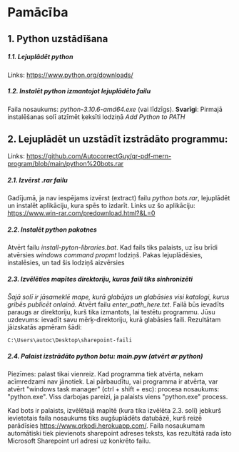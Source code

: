 # Pamācība
## 1. Python uzstādīšana
##### 1.1. Lejuplādēt python
  Links: https://www.python.org/downloads/
##### 1.2. Instalēt python izmantojot lejuplādēto failu
  Faila nosaukums: *python-3.10.6-amd64.exe* (vai līdzīgs).
  **Svarīgi**: Pirmajā instalēšanas solī atzīmēt ķeksīti lodziņā *Add Python to PATH*
  
## 2. Lejuplādēt un uzstādīt izstrādāto programmu: 
  Links: https://github.com/AutocorrectGuy/qr-pdf-mern-program/blob/main/python%20bots.rar
##### 2.1. Izvērst *.rar* failu 
  Gadījumā, ja nav iespējams izvērst (extract) failu *python bots.rar*, lejuplādēt un instalēt aplikāciju, kura spēs to izdarīt.
  Links uz šo aplikāciju: https://www.win-rar.com/predownload.html?&L=0
##### 2.2. Instalēt python pakotnes
  Atvērt failu *install-pyton-libraries.bat*. Kad fails tiks palaists, uz īsu brīdi atvērsies *windows command propmt* lodziņš. Pakas lejuplādēsies, instalēsies, un tad šis lodziņš aizvērsies
##### 2.3. Izvēlēties mapītes direktoriju, kuras faili tiks sinhronizēti
  *Šajā solī ir jāsameklē mape, kurā glabājas un glabāsies visi katalogi, kurus gribēs publicēt onlainā.*
  Atvērt failu *enter_path_here.txt*. Failā būs ievadīts paraugs ar direktoriju, kurš tika izmantots, lai testētu programmu. Jūsu uzdevums: ievadīt savu mērķ-direktoriju, kurā glabāsies faili. Rezultātam jāizskatās apmēram šādi:
`````
C:\Users\autoc\Desktop\sharepoint-faili
`````
##### 2.4. Palaist izstrādāto python botu: *main.pyw* (atvērt ar python)
  Piezīmes: palast tikai vienreiz. Kad programma tiek atvērta, nekam acīmredzami nav jānotiek. Lai pārbaudītu, vai programma ir atvērta, var atvērt "windows task manager" (ctrl + shift + esc): procesa nosaukums: "python.exe". Viss darbojas pareizi, ja palaists viens "python.exe" process.
 
 
 Kad bots ir palaists, izvēlētajā mapītē (kura tika izvēlēta 2.3. solī) jebkurš ievietotais faila nosaukums tiks augšuplādēts datubāzē, kurš reizē parādīsies https://www.qrkodi.herokuapp.com/. Faila nosaukumam automātiski tiek pievienots sharepoint adreses teksts, kas rezultātā rada īsto Microsoft Sharepoint url adresi uz konkrēto failu.
